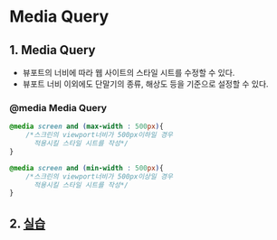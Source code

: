 # Media Query
## 1. Media Query
- 뷰포트의 너비에 따라 웹 사이트의 스타일 시트를 수정할 수 있다.
- 뷰포트 너비 이외에도 단말기의 종류, 해상도 등을 기준으로 설정할 수 있다.

### @media Media Query
```css
@media screen and (max-width : 500px){
    /*스크린의 viewport너비가 500px이하일 경우 
      적용시킬 스타일 시트를 작성*/
}
```
```css
@media screen and (min-width : 500px){
    /*스크린의 viewport너비가 500px이상일 경우 
      적용시킬 스타일 시트를 작성*/
}
```

## 2. [실습](./9-2-index.html)